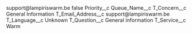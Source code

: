 <?xml version="1.0" encoding="UTF-8"?>
<CustomMetadata xmlns="http://soap.sforce.com/2006/04/metadata" xmlns:xsi="http://www.w3.org/2001/XMLSchema-instance" xmlns:xsd="http://www.w3.org/2001/XMLSchema">
    <label>support@lampiriswarm.be</label>
    <protected>false</protected>
    <values>
        <field>Priority__c</field>
        <value xsi:nil="true"/>
    </values>
    <values>
        <field>Queue_Name__c</field>
        <value xsi:nil="true"/>
    </values>
    <values>
        <field>T_Concern__c</field>
        <value xsi:type="xsd:string">General Information</value>
    </values>
    <values>
        <field>T_Email_Address__c</field>
        <value xsi:type="xsd:string">support@lampiriswarm.be</value>
    </values>
    <values>
        <field>T_Language__c</field>
        <value xsi:type="xsd:string">Unknown</value>
    </values>
    <values>
        <field>T_Question__c</field>
        <value xsi:type="xsd:string">General information</value>
    </values>
    <values>
        <field>T_Service__c</field>
        <value xsi:type="xsd:string">Warm</value>
    </values>
</CustomMetadata>
